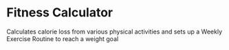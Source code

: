 # Fitness Calculator
 Calculates calorie loss from various physical activities and sets up a Weekly Exercise Routine to reach a weight goal

